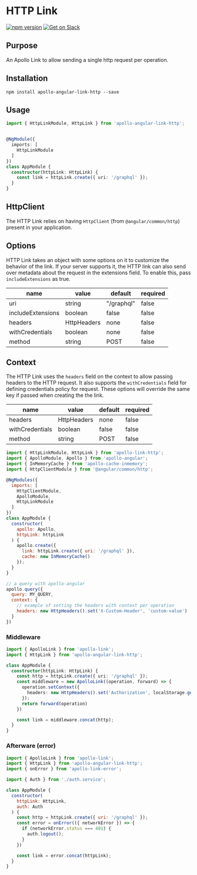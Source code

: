 # HTTP Link

[![npm version](https://badge.fury.io/js/apollo-angular.svg)](https://badge.fury.io/js/apollo-angular)
[![Get on Slack](https://img.shields.io/badge/slack-join-orange.svg)](http://www.apollodata.com/#slack)

## Purpose

An Apollo Link to allow sending a single http request per operation.

## Installation

`npm install apollo-angular-link-http --save`

## Usage

```ts
import { HttpLinkModule, HttpLink } from 'apollo-angular-link-http';


@NgModule({
  imports: [
    HttpLinkModule
  ]
})
class AppModule {
  constructor(httpLink: HttpLink) {
    const link = httpLink.create({ uri: '/graphql' });
  }
}
```

## HttpClient

The HTTP Link relies on having `HttpClient` (from `@angular/common/http`) present in your application.

## Options

HTTP Link takes an object with some options on it to customize the behavior of the link. If your server supports it, the HTTP link can also send over metadata about the request in the extensions field. To enable this, pass `includeExtensions` as true.

|name|value|default|required|
|---|---|---|---|
|uri|string|"/graphql"|false|
|includeExtensions|boolean|false|false|
|headers|HttpHeaders|none|false|
|withCredentials|boolean|none|false|
|method|string|POST|false|


## Context

The HTTP Link uses the `headers` field on the context to allow passing headers to the HTTP request. It also supports the `withCredentials` field for defining credentials policy for request. These options will override the same key if passed when creating the the link.

|name|value|default|required|
|---|---|---|---|
|headers|HttpHeaders|none|false|
|withCredentials|boolean|false|false|
|method|string|POST|false|

```js
import { HttpLinkModule, HttpLink } from 'apollo-link-http';
import { ApolloModule, Apollo } from 'apollo-angular';
import { InMemoryCache } from 'apollo-cache-inmemory';
import { HttpClientModule } from '@angular/common/http';

@NgModules({
  imports: [
    HttpClientModule,
    ApolloModule,
    HttpLinkModule
  ]
})
class AppModule {
  constructor(
    apollo: Apollo,
    httpLink: httpLink
  ) {
    apollo.create({
      link: httpLink.create({ uri: '/graphql' }),
      cache: new InMemoryCache()
    });
  }
}

// a query with apollo-angular
apollo.query({
  query: MY_QUERY,
  context: {
    // example of setting the headers with context per operation
    headers: new HttpHeaders().set('X-Custom-Header', 'custom-value')
  }
})
```

### Middleware

```ts
import { ApolloLink } from 'apollo-link';
import { HttpLink } from 'apollo-angular-link-http';

class AppModule {
  constructor(httpLink: HttpLink) {
    const http = httpLink.create({ uri: '/graphql' });
    const middleware = new ApolloLink((operation, forward) => {
      operation.setContext({
        headers: new HttpHeaders().set('Authorization', localStorage.getItem('token') || null)
      });
      return forward(operation)
    })

    const link = middleware.concat(http);
  }
}
```

### Afterware (error)

```js
import { ApolloLink } from 'apollo-link';
import { HttpLink } from 'apollo-angular-link-http';
import { onError } from 'apollo-link-error';

import { Auth } from './auth.service';

class AppModule {
  constructor(
    httpLink: HttpLink,
    auth: Auth
  ) {
    const http = httpLink.create({ uri: '/graphql' });
    const error = onError(({ networkError }) => {
      if (networkError.status === 401) {
        auth.logout();
      }
    })

    const link = error.concat(httpLink);
  }
}
```
